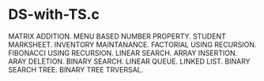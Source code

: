 # DS-with-TS.c
MATRIX ADDITION.
MENU BASED NUMBER PROPERTY.
STUDENT MARKSHEET.
INVENTORY MAINTANANCE.
FACTORIAL USING RECURSION.
FIBONACCI USING RECURSION.
LINEAR SEARCH.
ARRAY INSERTION.
ARAY DELETION.
BINARY SEARCH.
LINEAR QUEUE.
LINKED LIST.
BINARY SEARCH TREE.
BINARY TREE TRVERSAL.
